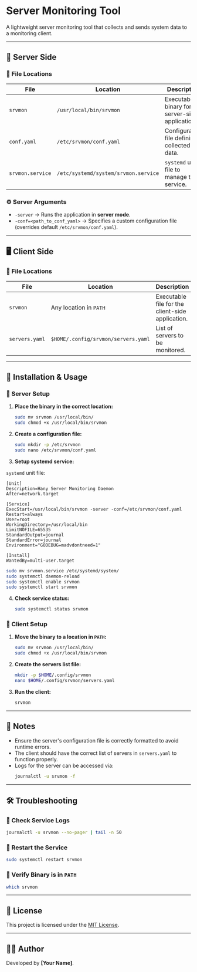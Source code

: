 # Server Monitoring Tool

A lightweight server monitoring tool that collects and sends system data to a monitoring client.

---

## 🚀 Server Side  

### 📁 File Locations  

| File               | Location                         | Description                                          |
|--------------------|---------------------------------|------------------------------------------------------|
| `srvmon`          | `/usr/local/bin/srvmon`         | Executable binary for the server-side application.  |
| `conf.yaml`       | `/etc/srvmon/conf.yaml`         | Configuration file defining collected data.         |
| `srvmon.service`  | `/etc/systemd/system/srvmon.service` | `systemd` unit file to manage the service. |

### ⚙️ Server Arguments  

- `-server` → Runs the application in **server mode**.
- `-conf=<path_to_conf_yaml>` → Specifies a custom configuration file (overrides default `/etc/srvmon/conf.yaml`).

---

## 🖥️ Client Side  

### 📁 File Locations  

| File          | Location                         | Description                                    |
|--------------|---------------------------------|------------------------------------------------|
| `srvmon`     | Any location in `PATH`         | Executable file for the client-side application. |
| `servers.yaml` | `$HOME/.config/srvmon/servers.yaml` | List of servers to be monitored. |

---

## 📌 Installation & Usage  

### 🔧 Server Setup  
1. **Place the binary in the correct location:**  
   ```sh
   sudo mv srvmon /usr/local/bin/
   sudo chmod +x /usr/local/bin/srvmon
   ```
2. **Create a configuration file:**  
   ```sh
   sudo mkdir -p /etc/srvmon
   sudo nano /etc/srvmon/conf.yaml
   ```
3. **Setup systemd service:**  
    
  `systemd` unit file:

  ```unit
  [Unit]
  Description=Hany Server Monitoring Daemon
  After=network.target

  [Service]
  ExecStart=/usr/local/bin/srvmon -server -conf=/etc/srvmon/conf.yaml
  Restart=always
  User=root
  WorkingDirectory=/usr/local/bin 
  LimitNOFILE=65535
  StandardOutput=journal
  StandardError=journal
  Environment="GODEBUG=madvdontneed=1"

  [Install]
  WantedBy=multi-user.target
  ```
    
   ```sh
   sudo mv srvmon.service /etc/systemd/system/
   sudo systemctl daemon-reload
   sudo systemctl enable srvmon
   sudo systemctl start srvmon
   ```
4. **Check service status:**  
   ```sh
   sudo systemctl status srvmon
   ```

### 🔧 Client Setup  
1. **Move the binary to a location in `PATH`:**  
   ```sh
   sudo mv srvmon /usr/local/bin/
   sudo chmod +x /usr/local/bin/srvmon
   ```
2. **Create the servers list file:**  
   ```sh
   mkdir -p $HOME/.config/srvmon
   nano $HOME/.config/srvmon/servers.yaml
   ```
3. **Run the client:**  
   ```sh
   srvmon
   ```

---

## 📝 Notes  
- Ensure the server's configuration file is correctly formatted to avoid runtime errors.
- The client should have the correct list of servers in `servers.yaml` to function properly.
- Logs for the server can be accessed via:
  ```sh
  journalctl -u srvmon -f
  ```

---

## 🛠️ Troubleshooting  
### 🔹 Check Service Logs  
```sh
journalctl -u srvmon --no-pager | tail -n 50
```

### 🔹 Restart the Service  
```sh
sudo systemctl restart srvmon
```

### 🔹 Verify Binary is in `PATH`  
```sh
which srvmon
```

---

## 🐜 License  
This project is licensed under the [MIT License](LICENSE).

---

## 👨‍💻 Author  
Developed by **[Your Name]**.

